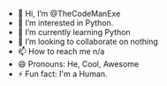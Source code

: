 - 👋 Hi, I’m @TheCodeManExe
- 👀 I’m interested in Python.
- 🌱 I’m currently learning Python
- 💞️ I’m looking to collaborate on nothing
- 📫 How to reach me n/a
- 😄 Pronouns: He, Cool, Awesome
- ⚡ Fun fact: I'm a Human.
